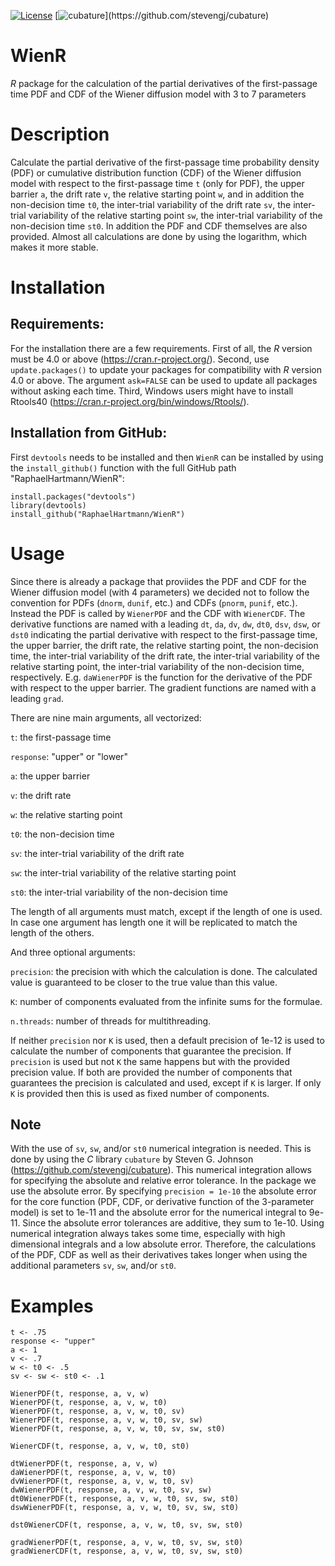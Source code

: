 [![License](https://img.shields.io/badge/license-GPL(>=2)-C11B17.svg)](http://www.gnu.org/licenses/gpl-2.0.html)
[![cubature](https://img.shields.io/badge/cubature(v1.0.3)-C11B17.svg)](https://github.com/stevengj/cubature)


# WienR
*R* package for the calculation of the partial derivatives of the first-passage time PDF and CDF of the Wiener diffusion model with 3 to 7 parameters


# Description
Calculate the partial derivative of the first-passage time probability density (PDF) or cumulative distribution function (CDF) of the Wiener diffusion model with respect to the first-passage time `t` (only for PDF), the upper barrier `a`, the drift rate `v`, the relative starting point `w`, and in addition the non-decision time `t0`, the inter-trial variability of the drift rate `sv`, the inter-trial variability of the relative starting point `sw`, the inter-trial variability of the non-decision time `st0`. In addition the PDF and CDF themselves are also provided. Almost all calculations are done by using the logarithm, which makes it more stable.


# Installation

## Requirements:
For the installation there are a few requirements. First of all, the *R* version must be 4.0 or above (https://cran.r-project.org/). Second, use `update.packages()` to update your packages for compatibility with *R* version 4.0 or above. The argument `ask=FALSE` can be used to update all packages without asking each time. Third, Windows users might have to install Rtools40 (https://cran.r-project.org/bin/windows/Rtools/).

## Installation from GitHub:
First `devtools` needs to be installed and then `WienR` can be installed by using the `install_github()` function with the full GitHub path "RaphaelHartmann/WienR":

  ```
  install.packages("devtools")
  library(devtools)
  install_github("RaphaelHartmann/WienR")
  ```


# Usage
Since there is already a package that proviides the PDF and CDF for the Wiener diffusion model (with 4 parameters) we decided not to follow the convention for PDFs (`dnorm`, `dunif`, etc.) and CDFs (`pnorm`, `punif`, etc.). Instead the PDF is called by `WienerPDF` and the CDF with `WienerCDF`. The derivative functions are named with a leading `dt`, `da`, `dv`, `dw`, `dt0`, `dsv`, `dsw`, or `dst0` indicating the partial derivative with respect to the first-passage time, the upper barrier, the drift rate, the relative starting point, the non-decision time, the inter-trial variability of the drift rate, the inter-trial variability of the relative starting point, the inter-trial variability of the non-decision time, respectively. E.g. `daWienerPDF` is the function for the derivative of the PDF with respect to the upper barrier. The gradient functions are named with a leading `grad`.

There are nine main arguments, all vectorized:

`t`: the first-passage time

`response`: "upper" or "lower"

`a`: the upper barrier

`v`: the drift rate

`w`: the relative starting point

`t0`: the non-decision time

`sv`: the inter-trial variability of the drift rate

`sw`: the inter-trial variability of the relative starting point

`st0`: the inter-trial variability of the non-decision time


The length of all arguments must match, except if the length of one is used. In case one argument has length one it will be replicated to match the length of the others.

And three optional arguments:

`precision`: the precision with which the calculation is done. The calculated value is guaranteed to be closer to the true value than this value.

`K`: number of components evaluated from the infinite sums for the formulae.

`n.threads`: number of threads for multithreading.

If neither `precision` nor `K` is used, then a default precision of 1e-12 is used to calculate the number of components that guarantee the precision. If `precision` is used but not `K` the same happens but with the provided precision value. If both are provided the number of components that guarantees the precision is calculated and used, except if `K` is larger. If only `K` is provided then this is used as fixed number of components.

## Note
With the use of `sv`, `sw`, and/or `st0` numerical integration is needed. This is done by using the *C* library `cubature` by Steven G. Johnson (https://github.com/stevengj/cubature). This numerical integration allows for specifying the absolute and relative error tolerance. In the package we use the absolute error. By specifying `precision = 1e-10` the absolute error for the core function (PDF, CDF, or derivative function of the 3-parameter model) is set to 1e-11 and the absolute error for the numerical integral to 9e-11. Since the absolute error tolerances are additive, they sum to 1e-10. Using numerical integration always takes some time, especially with high dimensional integrals and a low absolute error. Therefore, the calculations of the PDF, CDF as well as their derivatives takes longer when using the additional parameters `sv`, `sw`, and/or `st0`.

# Examples
```
t <- .75
response <- "upper"
a <- 1
v <- .7
w <- t0 <- .5
sv <- sw <- st0 <- .1

WienerPDF(t, response, a, v, w)
WienerPDF(t, response, a, v, w, t0)
WienerPDF(t, response, a, v, w, t0, sv)
WienerPDF(t, response, a, v, w, t0, sv, sw)
WienerPDF(t, response, a, v, w, t0, sv, sw, st0)

WienerCDF(t, response, a, v, w, t0, st0)

dtWienerPDF(t, response, a, v, w)
daWienerPDF(t, response, a, v, w, t0)
dvWienerPDF(t, response, a, v, w, t0, sv)
dwWienerPDF(t, response, a, v, w, t0, sv, sw)
dt0WienerPDF(t, response, a, v, w, t0, sv, sw, st0)
dswWienerPDF(t, response, a, v, w, t0, sv, sw, st0)

dst0WienerCDF(t, response, a, v, w, t0, sv, sw, st0)

gradWienerPDF(t, response, a, v, w, t0, sv, sw, st0)
gradWienerCDF(t, response, a, v, w, t0, sv, sw, st0)
```
